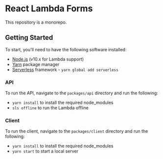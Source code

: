 # React Lambda Forms

This repository is a monorepo.

## Getting Started

To start, you'll need to have the following software installed:

* [Node.js](https://nodejs.org) (v10.x for Lambda support)
* [Yarn](https://yarnpkg.com) package manager
* [Serverless](https://serverless.com/) framework - `yarn global add serverless`

### API

To run the API, navigate to the `packages/api` directory and run the following:

* `yarn install` to install the required node_modules
* `sls offline` to run the Lambda offline

### Client

To run the client, navigate to the `packages/client` directory and run the following:

* `yarn install` to install the required node_modules
* `yarn start` to start a local server
